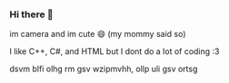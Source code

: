 ### Hi there 👋

im camera and im cute 😄 (my mommy said so)

I like C++, C#, and HTML but I dont do a lot of coding :3

dsvm blfi olhg rm gsv wzipmvhh, ollp uli gsv ortsg